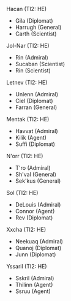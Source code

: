 Hacan (TI2: HE)  
* Gila (Diplomat)
* Harrugh	(General)
* Carth (Scientist)

Jol-Nar (TI2: HE)  
* Rin (Admiral)
* Sucaban (Scientist)
* Rin	(Scientist)

Letnev (TI2: HE)  
* Unlenn (Admiral)
* Ciel (Diplomat)
* Farran	(General)

Mentak (TI2: HE)  
* Havvat (Admiral)
* Kilik	(Agent)
* Suffi (Diplomat)

N'orr (TI2: HE)  
* T'ro (Admiral)
* Sh'val (General)
* Sek'kus	(General)

Sol (TI2: HE)  
* DeLouis (Admiral)
* Connor	(Agent)
* Rev (Diplomat)

Xxcha (TI2: HE)  
* Neekuaq (Admiral)
* Quanoj (Diplomat)
* Junn	(Diplomat)

Yssaril (TI2: HE)  
* Sskril (Admiral)
* Thilinn (Agent)
* Ssruu	(Agent)
